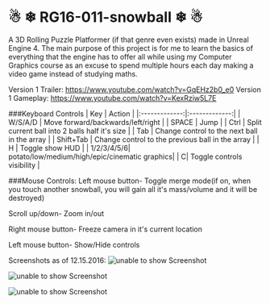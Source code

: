 # ☃ ❄ RG16-011-snowball ❄ ☃

A 3D Rolling Puzzle Platformer (if that genre even exists) made in Unreal Engine 4. The main purpose of this project is for me to learn the basics of everything that the engine has to offer all while using my Computer Graphics course as an excuse to spend multiple hours each day making a video game instead of studying maths.

Version 1 Trailer: https://www.youtube.com/watch?v=GqEHz2b0_e0
Version 1 Gameplay: https://www.youtube.com/watch?v=KexRziw5L7E

###Keyboard Controls
| Key        | Action           |
|:-------------:|:-------------:|
| W/S/A/D      | Move forward/backwards/left/right |
| SPACE     | Jump       |
| Ctrl      | Split current ball into 2 balls half it's size      |
| Tab      | Change control to the next ball in the array      |
| Shift+Tab      | Change control to the previous ball in the array      |
| H      | Toggle show HUD      |
| 1/2/3/4/5/6| potato/low/medium/high/epic/cinematic graphics|
| C| Toggle controls visibility |

###Mouse Controls:
Left mouse button- Toggle merge mode(if on, when you touch another snowball, you will gain all it's mass/volume and it will be destroyed)

Scroll up/down- Zoom in/out

Right mouse button- Freeze camera in it's current location

Left mouse button- Show/Hide controls

Screenshots as of 12.15.2016:
![unable to show Screenshot](https://raw.githubusercontent.com/MATF-RG16/RG16-011-snowball/master/Progress%20Screenshots/Update_009_Lava.png)

![unable to show Screenshot](https://raw.githubusercontent.com/MATF-RG16/RG16-011-snowball/master/Progress%20Screenshots/Update_009_TutorialRoom0.png)

![unable to show Screenshot](https://raw.githubusercontent.com/MATF-RG16/RG16-011-snowball/master/Progress%20Screenshots/Update_009_TutorialRoom1.png)
